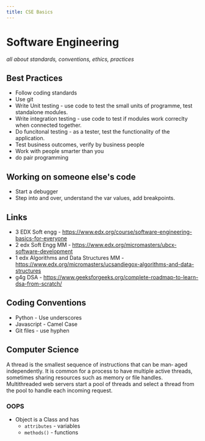 ```yaml
---
title: CSE Basics
---
```


# Software Engineering

*all about standards, conventions, ethics, practices*

## Best Practices

- Follow coding standards
- Use git
- Write Unit testing - use code to test the small units of programme, test standalone modules.
- Write integration testing - use code to test if modules work correclty when connected together.
- Do funcitonal testing - as a tester, test the functionality of the application.
- Test business outcomes, verify by business people
- Work with people smarter than you
- do pair programming

## Working on someone else's code

- Start a debugger
- Step into and over, understand the var values, add breakpoints.

## Links

- 3 EDX Soft engg - <https://www.edx.org/course/software-engineering-basics-for-everyone>
- 2 edx Soft Engg MM - <https://www.edx.org/micromasters/ubcx-software-development>
- 1 edx Algorithms and Data Structures MM - <https://www.edx.org/micromasters/ucsandiegox-algorithms-and-data-structures>
- g4g DSA - <https://www.geeksforgeeks.org/complete-roadmap-to-learn-dsa-from-scratch/>

## Coding Conventions

- Python - Use underscores
- Javascript - Camel Case
- Git files - use hyphen

## Computer Science

A thread is the smallest sequence of instructions that can be man‐
aged independently. It is common for a process to have multiple
active threads, sometimes sharing resources such as memory or file
handles. Multithreaded web servers start a pool of threads and
select a thread from the pool to handle each incoming request.

### OOPS

- Object is a Class and has
  - `attributes` - variables
  - `methods()` - functions
